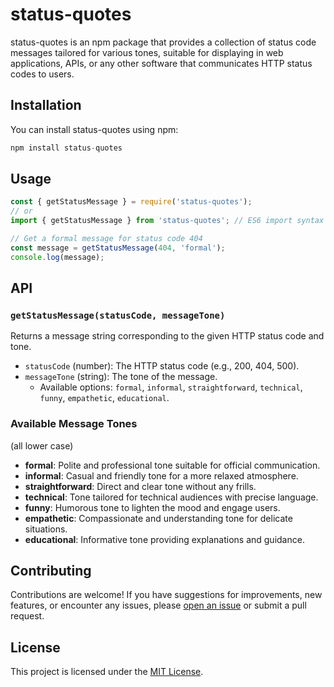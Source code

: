 # status-quotes

status-quotes is an npm package that provides a collection of status code messages tailored for various tones, suitable for displaying in web applications, APIs, or any other software that communicates HTTP status codes to users.

## Installation

You can install status-quotes using npm:
```javascript
npm install status-quotes
```

## Usage

```javascript
const { getStatusMessage } = require('status-quotes');
// or
import { getStatusMessage } from 'status-quotes'; // ES6 import syntax

// Get a formal message for status code 404
const message = getStatusMessage(404, 'formal');
console.log(message);
```

## API

### `getStatusMessage(statusCode, messageTone)`

Returns a message string corresponding to the given HTTP status code and tone.

- `statusCode` (number): The HTTP status code (e.g., 200, 404, 500).
- `messageTone` (string): The tone of the message. 
    - Available options: `formal`, `informal`, `straightforward`, `technical`, `funny`, `empathetic`, `educational`.

### Available Message Tones
(all lower case)
- **formal**: Polite and professional tone suitable for official communication.
- **informal**: Casual and friendly tone for a more relaxed atmosphere.
- **straightforward**: Direct and clear tone without any frills.
- **technical**: Tone tailored for technical audiences with precise language.
- **funny**: Humorous tone to lighten the mood and engage users.
- **empathetic**: Compassionate and understanding tone for delicate situations.
- **educational**: Informative tone providing explanations and guidance.

## Contributing

Contributions are welcome! If you have suggestions for improvements, new features, or encounter any issues, please [open an issue](https://github.com/harshitksinghai/status-quotes-npm-package/issues) or submit a pull request.

## License

This project is licensed under the [MIT License](LICENSE).
